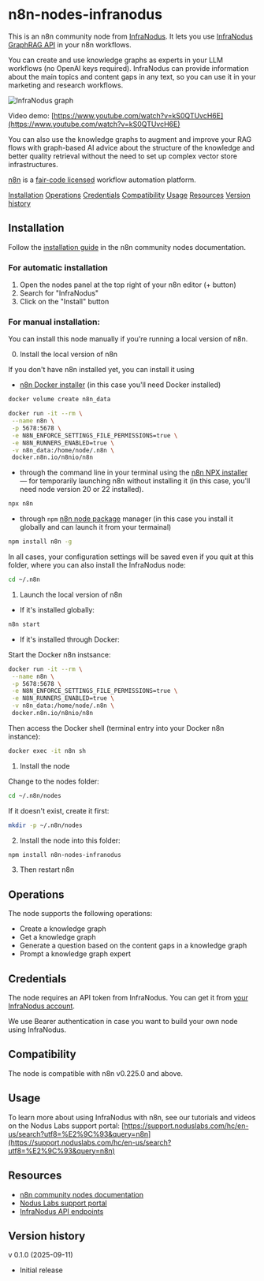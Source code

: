 # n8n-nodes-infranodus

This is an n8n community node from [InfraNodus](https://infranodus.com). It lets you use [InfraNodus GraphRAG API](https://infranodus.com/docs/graph-rag-knowledge-graph) in your n8n workflows.

You can create and use knowledge graphs as experts in your LLM workflows (no OpenAI keys required). InfraNodus can provide information about the main topics and content gaps in any text, so you can use it in your marketing and research workflows.

![InfraNodus graph](https://infranodus.com/images/front/infranodus-overview.jpg)

Video demo: [https://www.youtube.com/watch?v=kS0QTUvcH6E](https://www.youtube.com/watch?v=kS0QTUvcH6E)

You can also use the knowledge graphs to augment and improve your RAG flows with graph-based AI advice about the structure of the knowledge and better quality retrieval without the need to set up complex vector store infrastructures.

[n8n](https://n8n.io/) is a [fair-code licensed](https://docs.n8n.io/reference/license/) workflow automation platform.

[Installation](#installation)
[Operations](#operations)
[Credentials](#credentials)
[Compatibility](#compatibility)
[Usage](#usage)
[Resources](#resources)
[Version history](#version-history)

## Installation

Follow the [installation guide](https://docs.n8n.io/integrations/community-nodes/installation/) in the n8n community nodes documentation.

### For automatic installation

1. Open the nodes panel at the top right of your n8n editor (+ button)
2. Search for "InfraNodus"
3. Click on the "Install" button

### For manual installation:

You can install this node manually if you're running a local version of n8n.

0. Install the local version of n8n

If you don't have n8n installed yet, you can install it using

- [n8n Docker installer](https://docs.n8n.io/hosting/installation/npm/) (in this case you'll need Docker installed)

```bash
docker volume create n8n_data

docker run -it --rm \
 --name n8n \
 -p 5678:5678 \
 -e N8N_ENFORCE_SETTINGS_FILE_PERMISSIONS=true \
 -e N8N_RUNNERS_ENABLED=true \
 -v n8n_data:/home/node/.n8n \
 docker.n8n.io/n8nio/n8n
```

- through the command line in your terminal using the [n8n NPX installer](https://docs.n8n.io/hosting/installation/npm/) — for temporarily launching n8n without installing it (in this case, you'll need node version 20 or 22 installed).

```bash
npx n8n
```

- through `npm` [n8n node package](https://docs.n8n.io/hosting/installation/npm/) manager (in this case you install it globally and can launch it from your termainal)

```bash
npm install n8n -g
```

In all cases, your configuration settings will be saved even if you quit at this folder, where you can also install the InfraNodus node:

```bash
cd ~/.n8n
```

1. Launch the local version of n8n

- If it's installed globally:

```bash
n8n start
```

- If it's installed through Docker:

Start the Docker n8n instsance:

```bash
docker run -it --rm \
 --name n8n \
 -p 5678:5678 \
 -e N8N_ENFORCE_SETTINGS_FILE_PERMISSIONS=true \
 -e N8N_RUNNERS_ENABLED=true \
 -v n8n_data:/home/node/.n8n \
 docker.n8n.io/n8nio/n8n
```

Then access the Docker shell (terminal entry into your Docker n8n instance):

```bash
docker exec -it n8n sh
```

1. Install the node

Change to the nodes folder:

```bash
cd ~/.n8n/nodes
```

If it doesn't exist, create it first:

```bash
mkdir -p ~/.n8n/nodes
```

2. Install the node into this folder:

```bash
npm install n8n-nodes-infranodus
```

3. Then restart n8n

## Operations

The node supports the following operations:

- Create a knowledge graph
- Get a knowledge graph
- Generate a question based on the content gaps in a knowledge graph
- Prompt a knowledge graph expert

## Credentials

The node requires an API token from InfraNodus. You can get it from [your InfraNodus account](https://infranodus.com/api-access).

We use Bearer authentication in case you want to build your own node using InfraNodus.

## Compatibility

The node is compatible with n8n v0.225.0 and above.

## Usage

To learn more about using InfraNodus with n8n, see our tutorials and videos on the Nodus Labs support portal: [https://support.noduslabs.com/hc/en-us/search?utf8=%E2%9C%93&query=n8n](https://support.noduslabs.com/hc/en-us/search?utf8=%E2%9C%93&query=n8n)

## Resources

- [n8n community nodes documentation](https://docs.n8n.io/integrations/#community-nodes)
- [Nodus Labs support portal](https://support.noduslabs.com/hc/en-us/search?utf8=%E2%9C%93&query=n8n)
- [InfraNodus API endpoints](https://support.noduslabs.com/hc/en-us/articles/13605983537692-InfraNodus-API-Access-Points)

## Version history

v 0.1.0 (2025-09-11)

- Initial release
